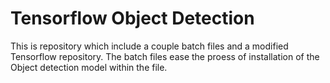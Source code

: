 # Tensorflow Object Detection
 This is repository which include a couple batch files and a modified Tensorflow repository. The batch files ease the proess of installation of the Object detection model within the file.
